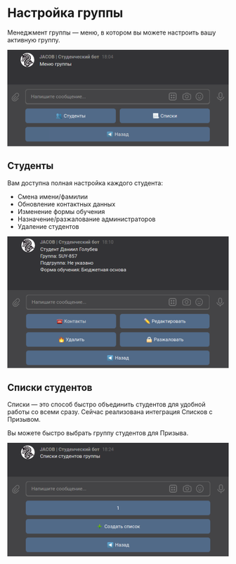 # Настройка группы

Менеджмент группы — меню, в котором вы можете настроить вашу активную группу.

![Management menu](../assets/configure/group/1.png)

## Студенты

Вам доступна полная настройка каждого студента:

- Смена имени/фамилии
- Обновление контактных данных
- Изменение формы обучения
- Назначение/разжалование администраторов
- Удаление студентов

![Student menu](../assets/configure/group/2.png)

## Списки студентов

Списки — это способ быстро объединить студентов для удобной работы со всеми сразу. Сейчас реализована интеграция Списков с Призывом.

Вы можете быстро выбрать группу студентов для Призыва.

![Lists menu](../assets/configure/group/3.png)
